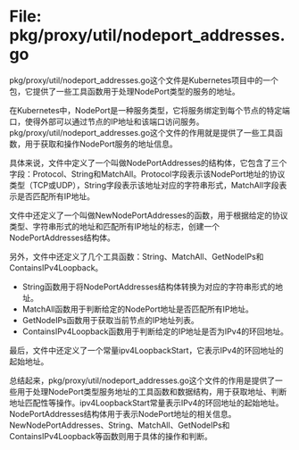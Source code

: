 # File: pkg/proxy/util/nodeport_addresses.go

pkg/proxy/util/nodeport_addresses.go这个文件是Kubernetes项目中的一个包，它提供了一些工具函数用于处理NodePort类型的服务的地址。

在Kubernetes中，NodePort是一种服务类型，它将服务绑定到每个节点的特定端口，使得外部可以通过节点的IP地址和该端口访问服务。pkg/proxy/util/nodeport_addresses.go这个文件的作用就是提供了一些工具函数，用于获取和操作NodePort服务的地址信息。

具体来说，文件中定义了一个叫做NodePortAddresses的结构体，它包含了三个字段：Protocol、String和MatchAll。Protocol字段表示该NodePort地址的协议类型（TCP或UDP），String字段表示该地址对应的字符串形式，MatchAll字段表示是否匹配所有IP地址。

文件中还定义了一个叫做NewNodePortAddresses的函数，用于根据给定的协议类型、字符串形式的地址和匹配所有IP地址的标志，创建一个NodePortAddresses结构体。

另外，文件中还定义了几个工具函数：String、MatchAll、GetNodeIPs和ContainsIPv4Loopback。

- String函数用于将NodePortAddresses结构体转换为对应的字符串形式的地址。
- MatchAll函数用于判断给定的NodePort地址是否匹配所有IP地址。
- GetNodeIPs函数用于获取当前节点的IP地址列表。
- ContainsIPv4Loopback函数用于判断给定的IP地址是否为IPv4的环回地址。

最后，文件中还定义了一个常量ipv4LoopbackStart，它表示IPv4的环回地址的起始地址。

总结起来，pkg/proxy/util/nodeport_addresses.go这个文件的作用是提供了一些用于处理NodePort类型服务地址的工具函数和数据结构，用于获取地址、判断地址匹配性等操作。ipv4LoopbackStart常量表示IPv4的环回地址的起始地址。NodePortAddresses结构体用于表示NodePort地址的相关信息。NewNodePortAddresses、String、MatchAll、GetNodeIPs和ContainsIPv4Loopback等函数则用于具体的操作和判断。

